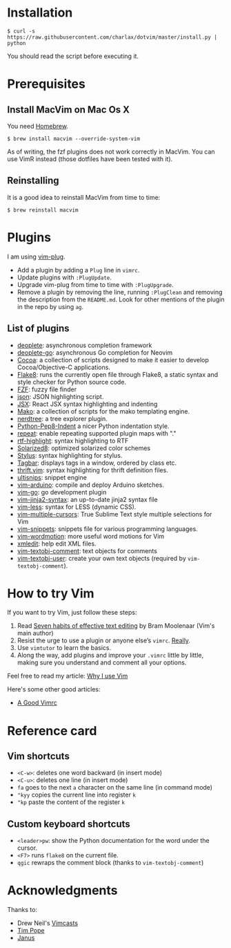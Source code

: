 Installation
============

    $ curl -s https://raw.githubusercontent.com/charlax/dotvim/master/install.py | python

You should read the script before executing it.

Prerequisites
=============

Install MacVim on Mac Os X
--------------------------

You need [Homebrew](http://mxcl.github.com/homebrew/).

    $ brew install macvim --override-system-vim

As of writing, the fzf plugins does not work correctly in MacVim. You can use
VimR instead (those dotfiles have been tested with it).

Reinstalling
------------

It is a good idea to reinstall MacVim from time to time:

    $ brew reinstall macvim

Plugins
=======

I am using [vim-plug](https://github.com/junegunn/vim-plug).

* Add a plugin by adding a `Plug` line in `vimrc`.
* Update plugins with `:PlugUpdate`.
* Upgrade vim-plug from time to time with `:PlugUpgrade`.
* Remove a plugin by removing the line, running `:PlugClean` and removing the
  description from the `README.md`. Look for other mentions of the plugin in
  the repo by using `ag`.

List of plugins
---------------

* [deoplete](https://github.com/Shougo/deoplete.nvim): asynchronous completion framework
* [deoplete-go](https://github.com/zchee/deoplete-go): asynchronous Go completion for Neovim
* [Cocoa](http://www.vim.org/scripts/script.php?script_id=2674): a collection
  of scripts designed to make it easier to develop Cocoa/Objective-C
  applications.
* [Flake8](https://github.com/nvie/vim-flake8): runs the currently open file
  through Flake8, a static syntax and style checker for Python source code.
* [FZF](https://github.com/junegunn/fzf.vim): fuzzy file finder
* [json](https://github.com/elzr/vim-json): JSON highlighting script.
* [JSX](https://github.com/mxw/vim-jsx): React JSX syntax highlighting and indenting
* [Mako](https://github.com/sophacles/vim-bundle-mako): a collection of
  scripts for the mako templating engine.
* [nerdtree](https://github.com/scrooloose/nerdtree): a tree explorer plugin.
* [Python-Pep8-Indent](https://github.com/hynek/vim-python-pep8-indent) a nicer
  Python indentation style.
* [repeat](https://github.com/tpope/vim-repeat): enable repeating supported
  plugin maps with "."
* [rtf-highlight](https://github.com/jdonaldson/rtf-highlight.git): syntax
  highlighting to RTF
* [Solarized8](https://github.com/lifepillar/vim-solarized8): optimized
  solarized color schemes
* [Stylus](https://github.com/wavded/vim-stylus): syntax highlighting for
  stylus.
* [Tagbar](https://github.com/majutsushi/tagbar): displays tags
  in a window, ordered by class etc.
* [thrift.vim](https://github.com/solarnz/thrift.vim.git): syntax highlighting
  for thrift definition files.
* [ultisnips](https://github.com/SirVer/ultisnips): snippet engine
* [vim-arduino](https://github.com/sinisterstuf/vim-arduino.git): compile and
  deploy Arduino sketches.
* [vim-go](https://github.com/fatih/vim-go.git): go development plugin
* [vim-jinja2-syntax](https://github.com/Glench/Vim-Jinja2-Syntax): an up-to-date jinja2 syntax file
* [vim-less](https://github.com/groenewege/vim-less): syntax for LESS
  (dynamic CSS).
* [vim-multiple-cursors](https://github.com/terryma/vim-multiple-cursors.git):
  True Sublime Text style multiple selections for Vim
* [vim-snippets](https://github.com/honza/vim-snippets): snippets file for various
  programming languages.
* [vim-wordmotion](https://github.com/chaoren/vim-wordmotion): more useful word motions for Vim
* [xmledit](https://github.com/sukima/xmledit/): help edit XML files.
* [vim-textobj-comment](https://github.com/glts/vim-textobj-comment): text objects for comments
* [vim-textobj-user](https://github.com/kana/vim-textobj-user): create your own text objects (required by `vim-textobj-comment`).

How to try Vim
==============

If you want to try Vim, just follow these steps:

1. Read [Seven habits of effective text
   editing](http://www.moolenaar.net/habits.html) by Bram Moolenaar (Vim's main
   author)
2. Resist the urge to use a plugin or anyone else’s `vimrc`.
   [Really](http://mislav.uniqpath.com/2011/12/vim-revisited/).
3. Use `vimtutor` to learn the basics.
4. Along the way, add plugins and improve your `.vimrc` little by little,
   making sure you understand and comment all your options.

Feel free to read my article: [Why I use
Vim](http://blog.d3in.org/post/14220797290/why-i-keep-on-using-vim-instead-of-going-back-to)

Here's some other good articles:

* [A Good Vimrc](http://dougblack.io/words/a-good-vimrc.html)

Reference card
==============

Vim shortcuts
-------------

* `<C-w>`: deletes one word backward (in insert mode)
* `<C-u>`: deletes one line (in insert mode)
* `fa` goes to the next `a` character on the same line (in command mode)
* `"kyy` copies the current line into register `k`
* `"kp` paste the content of the register `k`

Custom keyboard shortcuts
-------------------------

* `<leader>pw`: show the Python documentation for the word under the cursor.
* `<F7>` runs `flake8` on the current file.
* `qgic` rewraps the comment block (thanks to `vim-textobj-comment`)

Acknowledgments
===============

Thanks to:

* Drew Neil's [Vimcasts](http://vimcasts.org/)
* [Tim Pope](http://tbaggery.com/)
* [Janus](https://github.com/carlhuda/janus)

